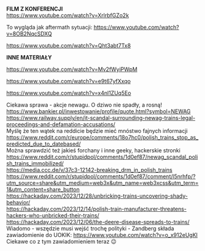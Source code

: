 **FILM Z KONFERENCJI**  
https://www.youtube.com/watch?v=XrlrbfGZo2k  

To wygląda jak aftermath sytuacji: 
https://www.youtube.com/watch?v=8OB2NqcSDXQ  

https://www.youtube.com/watch?v=Qht3abt7Tx8  


**INNE MATERIAŁY**  

https://www.youtube.com/watch?v=Mv2fWyiPWpM  

https://www.youtube.com/watch?v=e9t67yfXxqo 

https://www.youtube.com/watch?v=x4nl1ZUq5Eo   

Ciekawa sprawa - akcje newagu. O dziwo nie spadły, a rosną! https://www.bankier.pl/inwestowanie/profile/quote.html?symbol=NEWAG  
https://www.railway.supply/en/it-scandal-surrounding-newag-trains-legal-proceedings-and-defamation-accusations/  
Myślę że ten wątek na reddicie będzie mieć mnóstwo fajnych informacji https://www.reddit.com/r/europe/comments/18o7hc0/polish_trains_stop_as_predicted_due_to_datebased/  
Można sprawdzić też jakieś forchany i inne geeky, hackerskie stronki  
https://www.reddit.com/r/stupidpol/comments/1d0ef87/newag_scandal_polish_trains_immobilized/  
https://media.ccc.de/v/37c3-12142-breaking_drm_in_polish_trains  
https://www.reddit.com/r/stupidpol/comments/1d0ef87/comment/l5nrhfp/?utm_source=share&utm_medium=web3x&utm_name=web3xcss&utm_term=1&utm_content=share_button  
https://hackaday.com/2023/12/28/unbricking-trains-uncovering-shady-behavior/  
https://hackaday.com/2023/12/14/polish-train-manufacturer-threatens-hackers-who-unbricked-their-trains/  
https://hackaday.com/2023/12/06/the-deere-disease-spreads-to-trains/  
Wiadomo - wszędzie musi wejść trochę polityki - Zandberg składa zawiadomienie do UOKIK: https://www.youtube.com/watch?v=o_x912eUgKI  
Ciekawe co z tym zawiadomieniem teraz 😉  














